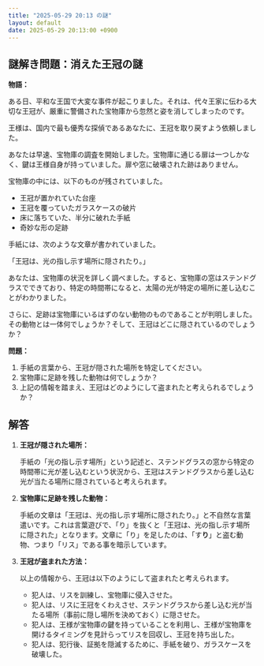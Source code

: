 ```yaml
---
title: "2025-05-29 20:13 の謎"
layout: default
date: 2025-05-29 20:13:00 +0900
---
```

## 謎解き問題：消えた王冠の謎

**物語：**

ある日、平和な王国で大変な事件が起こりました。それは、代々王家に伝わる大切な王冠が、厳重に警備された宝物庫から忽然と姿を消してしまったのです。

王様は、国内で最も優秀な探偵であるあなたに、王冠を取り戻すよう依頼しました。

あなたは早速、宝物庫の調査を開始しました。宝物庫に通じる扉は一つしかなく、鍵は王様自身が持っていました。扉や窓に破壊された跡はありません。

宝物庫の中には、以下のものが残されていました。

*   王冠が置かれていた台座
*   王冠を覆っていたガラスケースの破片
*   床に落ちていた、半分に破れた手紙
*   奇妙な形の足跡

手紙には、次のような文章が書かれていました。

「王冠は、光の指し示す場所に隠されたり。」

あなたは、宝物庫の状況を詳しく調べました。すると、宝物庫の窓はステンドグラスでできており、特定の時間帯になると、太陽の光が特定の場所に差し込むことがわかりました。

さらに、足跡は宝物庫にいるはずのない動物のものであることが判明しました。その動物とは一体何でしょうか？そして、王冠はどこに隠されているのでしょうか？

**問題：**

1.  手紙の言葉から、王冠が隠された場所を特定してください。
2.  宝物庫に足跡を残した動物は何でしょうか？
3.  上記の情報を踏まえ、王冠はどのようにして盗まれたと考えられるでしょうか？

## 解答

1.  **王冠が隠された場所：**

    手紙の「光の指し示す場所」という記述と、ステンドグラスの窓から特定の時間帯に光が差し込むという状況から、王冠はステンドグラスから差し込む光が当たる場所に隠されていると考えられます。
2.  **宝物庫に足跡を残した動物：**

    手紙の文章は「王冠は、光の指し示す場所に隠されたり。」と不自然な言葉遣いです。これは言葉遊びで、「り」を抜くと「王冠は、光の指し示す場所に隠された」となります。文章に「り」を足したのは、「す**り**」と盗む動物、つまり「リス」である事を暗示しています。
3.  **王冠が盗まれた方法：**

    以上の情報から、王冠は以下のようにして盗まれたと考えられます。

    *   犯人は、リスを訓練し、宝物庫に侵入させた。
    *   犯人は、リスに王冠をくわえさせ、ステンドグラスから差し込む光が当たる場所（事前に隠し場所を決めておく）に隠させた。
    *   犯人は、王様が宝物庫の鍵を持っていることを利用し、王様が宝物庫を開けるタイミングを見計らってリスを回収し、王冠を持ち出した。
    *   犯人は、犯行後、証拠を隠滅するために、手紙を破り、ガラスケースを破壊した。
